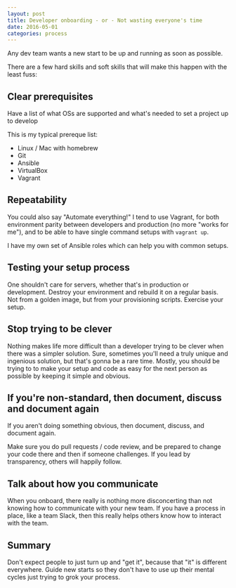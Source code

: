 ```yaml
---
layout: post
title: Developer onboarding - or - Not wasting everyone's time
date: 2016-05-01
categories: process
---
```


Any dev team wants a new start to be up and running as soon as possible.

There are a few hard skills and soft skills that will make this happen with the least fuss:

## Clear prerequisites

Have a list of what OSs are supported and what's needed to set a project up to develop

This is my typical prereque list:

- Linux / Mac with homebrew
- Git
- Ansible
- VirtualBox
- Vagrant


## Repeatability

You could also say "Automate everything!" I tend to use Vagrant, for both environment parity between developers and production (no more "works for me"), and to be able to have single command setups with `vagrant up`.

I have my own set of Ansible roles which can help you with common setups.


## Testing your setup process

One shouldn't care for servers, whether that's in production or development. Destroy your environment and rebuild it on a regular basis. Not from a golden image, but from your provisioning scripts. Exercise your setup.


## Stop trying to be clever

Nothing makes life more difficult than a developer trying to be clever when there was a simpler solution. Sure, sometimes you'll need a truly unique and ingenious solution, but that's gonna be a rare time. Mostly, you should be trying to to make your setup and code as easy for the next person as possible by keeping it simple and obvious.


## If you're non-standard, then document, discuss and document again

If you aren't doing something obvious, then document, discuss, and document again.

Make sure you do pull requests / code review, and be prepared to change your code there and then if someone challenges. If you lead by transparency, others will happily follow.


## Talk about how you communicate

When you onboard, there really is nothing more disconcerting than not knowing how to communicate with your new team. If you have a process in place, like a team Slack, then this really helps others know how to interact with the team.


## Summary

Don't expect people to just turn up and "get it", because that "it" is different everywhere. Guide new starts so they don't have to use up their mental cycles just trying to grok your process.


